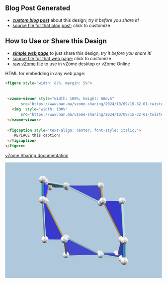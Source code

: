 
## Blog Post Generated

 - [***custom blog post***](<https://www.nan.ma/vzome-sharing/2024/10/09/twisted_cube_1_component-15-32-01.html>) about this design; *try it before you share it!*
 - [source file for that blog post](<https://github.com/nanma80/vzome-sharing/edit/main/_posts/2024-10-09-twisted_cube_1_component-15-32-01.md>); click to customize
 


## How to Use or Share this Design

 - [***simple web page***](<https://www.nan.ma/vzome-sharing/2024/10/09/15-32-01-twisted_cube_1_component/>) to just share this design; *try it before you share it!*
 - [source file for that web page](<https://github.com/nanma80/vzome-sharing/edit/main/2024/10/09/15-32-01-twisted_cube_1_component/index.md>); click to customize
 - [raw vZome file](<https://raw.githubusercontent.com/nanma80/vzome-sharing/main/2024/10/09/15-32-01-twisted_cube_1_component/twisted_cube_1_component.vZome>) to use in vZome desktop or vZome Online
 
 HTML for embedding in any web page:
 ```html
<figure style="width: 87%; margin: 5%">
  
  
  <vzome-viewer style="width: 100%; height: 60dvh" 
        src="https://www.nan.ma/vzome-sharing/2024/10/09/15-32-01-twisted_cube_1_component/twisted_cube_1_component.vZome" >
    <img  style="width: 100%"
        src="https://www.nan.ma/vzome-sharing/2024/10/09/15-32-01-twisted_cube_1_component/twisted_cube_1_component.png" >
  </vzome-viewer>

  <figcaption style="text-align: center; font-style: italic;">
     REPLACE this caption!
  </figcaption>
</figure>

 ```

[vZome Sharing documentation](https://vzome.github.io/vzome/sharing.html#how-it-works)

![Image](<twisted_cube_1_component.png>)


